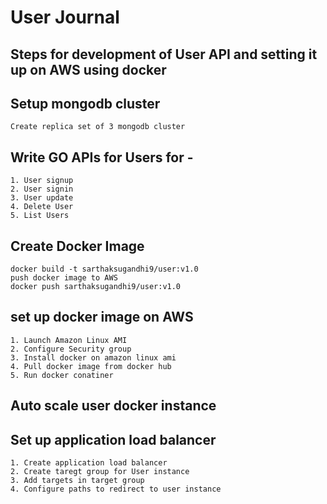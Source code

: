 # User Journal

## Steps for development of User API and setting it up on AWS using docker

## Setup mongodb cluster
```
Create replica set of 3 mongodb cluster
```

## Write GO APIs for Users for - 
```
1. User signup
2. User signin
3. User update
4. Delete User
5. List Users
```

## Create Docker Image
```
docker build -t sarthaksugandhi9/user:v1.0
push docker image to AWS
docker push sarthaksugandhi9/user:v1.0
```

## set up docker image on AWS
```
1. Launch Amazon Linux AMI
2. Configure Security group
3. Install docker on amazon linux ami
4. Pull docker image from docker hub
5. Run docker conatiner
```

## Auto scale user docker instance

## Set up application load balancer
```
1. Create application load balancer
2. Create taregt group for User instance
3. Add targets in target group
4. Configure paths to redirect to user instance
```
